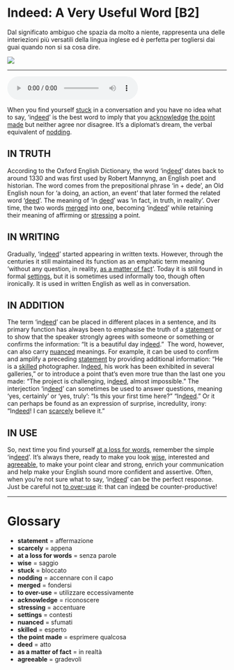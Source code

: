 # Indeed: A Very Useful Word   [B2]

Dal significato ambiguo che spazia da molto a niente, rappresenta una delle interiezioni più versatili della lingua inglese ed è perfetta per togliersi dai guai quando non si sa cosa dire.

![](Indeed%20A%20Very%20Useful%20Word.jpg)

--------------

<div>
<audio controls autoplay>
    <source src="https:/raw.githubusercontent.com/dartie/speakup/main/2024-09/Indeed%20A%20Very%20Useful%20Word.mp3" type="audio/mpeg">
</audio>
</div>


When you find yourself [stuck](## "bloccato") in a conversation and you have no idea what to say, ‘in[deed](## "atto")’ is the best word to imply that you [acknowledge](## "riconoscere") [the point made](## "esprimere qualcosa") but neither agree nor disagree. It’s a diplomat’s dream, the verbal equivalent of [nodding](## "accennare con il capo"). 

## IN TRUTH
According to the Oxford English Dictionary, the word ‘in[deed](## "atto")’ dates back to around 1330 and was first used by Robert Mannyng, an English poet and historian. The word comes from the prepositional phrase ‘in + dede’, an Old English noun for ‘a doing, an action, an event’ that later formed the related word ‘[deed](## "atto")’. The meaning of ‘in [deed](## "atto")’ was ‘in fact, in truth, in reality’. Over time, the two words [merged](## "fondersi") into one, becoming ‘in[deed](## "atto")’ while retaining their meaning of affirming or [stressing](## "accentuare") a point.

## IN WRITING
Gradually, ‘in[deed](## "atto")’ started appearing in written texts. However, through the centuries it still maintained its function as an emphatic term meaning ‘without any question, in reality, [as a matter of fact](## "in realtà")’. Today it is still found in formal [settings](## "contesti"), but it is sometimes used informally too, though often ironically. It is used in written English as well as in conversation. 

## IN ADDITION
The term ‘in[deed](## "atto")’ can be placed in different places in a sentence, and its primary function has always been to emphasise the truth of a [statement](## "affermazione") or to show that the speaker strongly agrees with someone or something or confirms the information: “It is a beautiful day in[deed](## "atto").” 
The word, however, can also carry [nuanced](## "sfumati") meanings. For example, it can be used to confirm and amplify a preceding [statement](## "affermazione") by providing additional information: “He is a [skilled](## "esperto") photographer. In[deed](## "atto"), his work has been exhibited in several galleries,” or to introduce a point that’s even more true than the last one you made: “The project is challenging, in[deed](## "atto"), almost impossible.” The interjection ‘in[deed](## "atto")’ can sometimes be used to answer questions, meaning ‘yes, certainly’ or ‘yes, truly’: “Is this your first time here?” “In[deed](## "atto").” Or it can perhaps be found as an expression of surprise, incredulity, irony: “In[deed](## "atto")! I can [scarcely](## "appena") believe it.”

## IN USE
So, next time you find yourself [at a loss for words](## "senza parole"), remember the simple ‘in[deed](## "atto")’. It’s always there, ready to make you look [wise](## "saggio"), interested and [agreeable](## "gradevoli"), to make your point clear and strong, enrich your communication and help make your English sound more confident and assertive. Often, when you’re not sure what to say, ‘in[deed](## "atto")’ can be the perfect response. Just be careful not [to over-use](## "utilizzare eccessivamente") it: that can in[deed](## "atto") be counter-productive!  

--------------

<div style = "display:block; clear:both; page-break-after:always;"></div>

# Glossary
* **statement** = affermazione
* **scarcely** = appena
* **at a loss for words** = senza parole
* **wise** = saggio
* **stuck** = bloccato
* **nodding** = accennare con il capo
* **merged** = fondersi
* **to over-use** = utilizzare eccessivamente
* **acknowledge** = riconoscere
* **stressing** = accentuare
* **settings** = contesti
* **nuanced** = sfumati
* **skilled** = esperto
* **the point made** = esprimere qualcosa
* **deed** = atto
* **as a matter of fact** = in realtà
* **agreeable** = gradevoli
